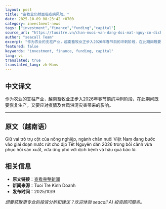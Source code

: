 ```yaml
---
layout: post
title: "畜牧业仍然面临疫病风险。"
date: 2025-10-09 08:23:42 +0700
category: investment-news
tags: ["investment","finance","funding","capital"]
source_url: "https://tuoitre.vn/chan-nuoi-van-dang-doi-mat-nguy-co-dich-benh-20251009124537674.htm"
author: "seacall Team"
excerpt: "作为农业的支柱产业，越南畜牧业正步入2026年春节前的冲刺阶段，在此期间既要恢复生产，又要应对疫情及台风洪涝灾害带来的影响。..."
featured: false
keywords: "investment, finance, funding, capital"
lang: vi
translated: true
translated_lang: zh-Hans
---
```


## 中文译文

作为农业的支柱产业，越南畜牧业正步入2026年春节前的冲刺阶段，在此期间既要恢复生产，又要应对疫情及台风洪涝灾害带来的影响。

---

## 原文（越南语）

Giữ vai trò trụ cột của nông nghiệp, ngành chăn nuôi Việt Nam đang bước vào giai đoạn nước rút cho dịp Tết Nguyên đán 2026 trong bối cảnh vừa phục hồi sản xuất, vừa ứng phó với dịch bệnh và hậu quả bão lũ.

## 相关信息

- **原文链接**：[查看完整新闻](https://tuoitre.vn/chan-nuoi-van-dang-doi-mat-nguy-co-dich-benh-20251009124537674.htm)
- **新闻来源**：Tuoi Tre Kinh Doanh
- **发布时间**：2025/10/9

*想要获取更专业的投资分析和建议？欢迎体验 seacall AI 投资顾问服务。*